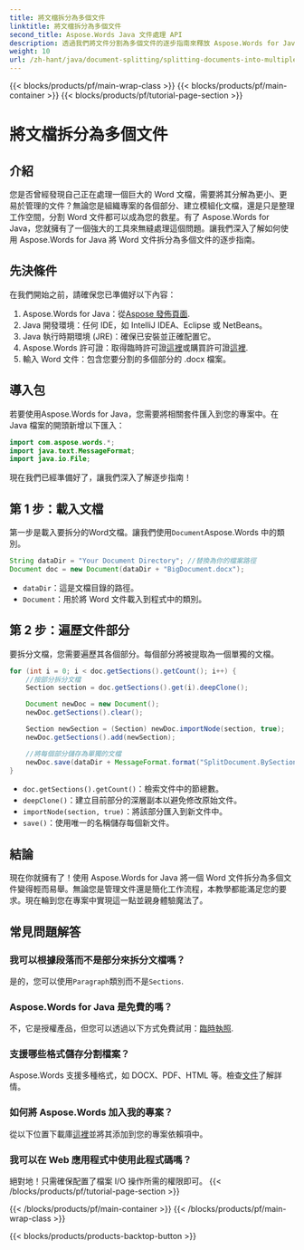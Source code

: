 ```yaml
---
title: 將文檔拆分為多個文件
linktitle: 將文檔拆分為多個文件
second_title: Aspose.Words Java 文件處理 API
description: 透過我們將文件分割為多個文件的逐步指南來釋放 Aspose.Words for Java 的強大功能。取得專家見解和原始碼範例。
weight: 10
url: /zh-hant/java/document-splitting/splitting-documents-into-multiple-files/
---
```


{{< blocks/products/pf/main-wrap-class >}}
{{< blocks/products/pf/main-container >}}
{{< blocks/products/pf/tutorial-page-section >}}

# 將文檔拆分為多個文件

## 介紹

您是否曾經發現自己正在處理一個巨大的 Word 文檔，需要將其分解為更小、更易於管理的文件？無論您是組織專案的各個部分、建立模組化文檔，還是只是整理工作空間，分割 Word 文件都可以成為您的救星。有了 Aspose.Words for Java，您就擁有了一個強大的工具來無縫處理這個問題。讓我們深入了解如何使用 Aspose.Words for Java 將 Word 文件拆分為多個文件的逐步指南。

## 先決條件
在我們開始之前，請確保您已準備好以下內容：

1.  Aspose.Words for Java：從[Aspose 發佈頁面](https://releases.aspose.com/words/java/).
2. Java 開發環境：任何 IDE，如 IntelliJ IDEA、Eclipse 或 NetBeans。
3. Java 執行時期環境 (JRE)：確保已安裝並正確配置它。
4.  Aspose.Words 許可證：取得臨時許可證[這裡](https://purchase.aspose.com/temporary-license/)或購買許可證[這裡](https://purchase.aspose.com/buy).
5. 輸入 Word 文件：包含您要分割的多個部分的 .docx 檔案。

## 導入包
若要使用Aspose.Words for Java，您需要將相關套件匯入到您的專案中。在 Java 檔案的開頭新增以下匯入：

```java
import com.aspose.words.*;
import java.text.MessageFormat;
import java.io.File;
```

現在我們已經準備好了，讓我們深入了解逐步指南！

## 第 1 步：載入文檔
第一步是載入要拆分的Word文檔。讓我們使用`Document`Aspose.Words 中的類別。

```java
String dataDir = "Your Document Directory"; //替換為你的檔案路徑
Document doc = new Document(dataDir + "BigDocument.docx");
```

- `dataDir`：這是文檔目錄的路徑。
- `Document`：用於將 Word 文件載入到程式中的類別。

## 第 2 步：遍歷文件部分
要拆分文檔，您需要遍歷其各個部分。每個部分將被提取為一個單獨的文檔。

```java
for (int i = 0; i < doc.getSections().getCount(); i++) {
    //按部分拆分文檔
    Section section = doc.getSections().get(i).deepClone();

    Document newDoc = new Document();
    newDoc.getSections().clear();

    Section newSection = (Section) newDoc.importNode(section, true);
    newDoc.getSections().add(newSection);

    //將每個部分儲存為單獨的文檔
    newDoc.save(dataDir + MessageFormat.format("SplitDocument.BySections_{0}.docx", i));
}
```

- `doc.getSections().getCount()`：檢索文件中的節總數。
- `deepClone()`：建立目前部分的深層副本以避免修改原始文件。
- `importNode(section, true)`：將該部分匯入到新文件中。
- `save()`：使用唯一的名稱儲存每個新文件。

## 結論
現在你就擁有了！使用 Aspose.Words for Java 將一個 Word 文件拆分為多個文件變得輕而易舉。無論您是管理文件還是簡化工作流程，本教學都能滿足您的要求。現在輪到您在專案中實現這一點並親身體驗魔法了。

## 常見問題解答

### 我可以根據段落而不是部分來拆分文檔嗎？
是的，您可以使用`Paragraph`類別而不是`Sections`.

### Aspose.Words for Java 是免費的嗎？
不，它是授權產品，但您可以透過以下方式免費試用：[臨時執照](https://purchase.aspose.com/temporary-license/).

### 支援哪些格式儲存分割檔案？
 Aspose.Words 支援多種格式，如 DOCX、PDF、HTML 等。檢查[文件](https://reference.aspose.com/words/java/)了解詳情。

### 如何將 Aspose.Words 加入我的專案？
從以下位置下載庫[這裡](https://releases.aspose.com/words/java/)並將其添加到您的專案依賴項中。

### 我可以在 Web 應用程式中使用此程式碼嗎？
絕對地！只需確保配置了檔案 I/O 操作所需的權限即可。
{{< /blocks/products/pf/tutorial-page-section >}}

{{< /blocks/products/pf/main-container >}}
{{< /blocks/products/pf/main-wrap-class >}}

{{< blocks/products/products-backtop-button >}}
